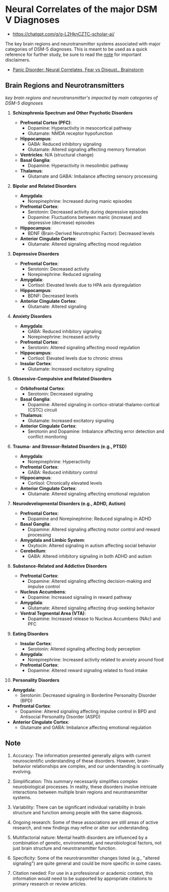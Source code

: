 # Neural Correlates of the major DSM V Diagnoses

* https://chatgpt.com/g/g-L2HknCZTC-scholar-ai/

The key brain regions and neurotransmitter systems associated with major categories of DSM-5 diagnoses. This is meant to be used as a quick reference for further study, be sure to read the [note](#note) for important disclaimers.

* [Panic Disorder: Neural Correlates, Fear vs Disgust.. Brainstorm](https://www.perplexity.ai/page/going-deeper-panic-disorder-tr-chxOLIWfTHWMnmRxeqTp6A)

## Brain Regions and Neurotransmitters

*key brain regions and neurotransmitter's impacted by main categories of DSM-5 diagnoses*

1. **Schizophrenia Spectrum and Other Psychotic Disorders**
   - **Prefrontal Cortex (PFC)**: 
     - Dopamine: Hyperactivity in mesocortical pathway
     - Glutamate: NMDA receptor hypofunction
   - **Hippocampus**: 
     - GABA: Reduced inhibitory signaling
     - Glutamate: Altered signaling affecting memory formation
   - **Ventricles**: N/A (structural change)
   - **Basal Ganglia**: 
     - Dopamine: Hyperactivity in mesolimbic pathway
   - **Thalamus**: 
     - Glutamate and GABA: Imbalance affecting sensory processing

2. **Bipolar and Related Disorders**
   - **Amygdala**: 
     - Norepinephrine: Increased during manic episodes
   - **Prefrontal Cortex**: 
     - Serotonin: Decreased activity during depressive episodes
     - Dopamine: Fluctuations between manic (increase) and depressive (decrease) episodes
   - **Hippocampus**: 
     - BDNF (Brain-Derived Neurotrophic Factor): Decreased levels
   - **Anterior Cingulate Cortex**: 
     - Glutamate: Altered signaling affecting mood regulation

3. **Depressive Disorders**
   - **Prefrontal Cortex**: 
     - Serotonin: Decreased activity
     - Norepinephrine: Reduced signaling
   - **Amygdala**: 
     - Cortisol: Elevated levels due to HPA axis dysregulation
   - **Hippocampus**: 
     - BDNF: Decreased levels
   - **Anterior Cingulate Cortex**: 
     - Glutamate: Altered signaling

4. **Anxiety Disorders**
   - **Amygdala**: 
     - GABA: Reduced inhibitory signaling
     - Norepinephrine: Increased activity
   - **Prefrontal Cortex**: 
     - Serotonin: Altered signaling affecting mood regulation
   - **Hippocampus**: 
     - Cortisol: Elevated levels due to chronic stress
   - **Insular Cortex**: 
     - Glutamate: Increased excitatory signaling

5. **Obsessive-Compulsive and Related Disorders**
   - **Orbitofrontal Cortex**: 
     - Serotonin: Decreased signaling
   - **Basal Ganglia**: 
     - Dopamine: Altered signaling in cortico-striatal-thalamo-cortical (CSTC) circuit
   - **Thalamus**: 
     - Glutamate: Increased excitatory signaling
   - **Anterior Cingulate Cortex**: 
     - Serotonin and Dopamine: Imbalance affecting error detection and conflict monitoring

6. **Trauma- and Stressor-Related Disorders (e.g., PTSD)**
   - **Amygdala**: 
     - Norepinephrine: Hyperactivity
   - **Prefrontal Cortex**: 
     - GABA: Reduced inhibitory control
   - **Hippocampus**: 
     - Cortisol: Chronically elevated levels
   - **Anterior Cingulate Cortex**: 
     - Glutamate: Altered signaling affecting emotional regulation

7. **Neurodevelopmental Disorders (e.g., ADHD, Autism)**
   - **Prefrontal Cortex**: 
     - Dopamine and Norepinephrine: Reduced signaling in ADHD
   - **Basal Ganglia**: 
     - Dopamine: Altered signaling affecting motor control and reward processing
   - **Amygdala and Limbic System**: 
     - Oxytocin: Altered signaling in autism affecting social behavior
   - **Cerebellum**: 
     - GABA: Altered inhibitory signaling in both ADHD and autism

8. **Substance-Related and Addictive Disorders**
   - **Prefrontal Cortex**: 
     - Dopamine: Altered signaling affecting decision-making and impulse control
   - **Nucleus Accumbens**: 
     - Dopamine: Increased signaling in reward pathway
   - **Amygdala**: 
     - Glutamate: Altered signaling affecting drug-seeking behavior
   - **Ventral Tegmental Area (VTA)**: 
     - Dopamine: Increased release to Nucleus Accumbens (NAc) and PFC

9. **Eating Disorders**
   - **Insular Cortex**: 
     - Serotonin: Altered signaling affecting body perception
   - **Amygdala**: 
     - Norepinephrine: Increased activity related to anxiety around food
   - **Prefrontal Cortex**: 
     - Dopamine: Altered reward signaling related to food intake

10. **Personality Disorders**
   - **Amygdala**: 
     - Serotonin: Decreased signaling in Borderline Personality Disorder (BPD)
   - **Prefrontal Cortex**: 
     - Dopamine: Altered signaling affecting impulse control in BPD and Antisocial Personality Disorder (ASPD)
   - **Anterior Cingulate Cortex**: 
     - Glutamate and GABA: Imbalance affecting emotional regulation

## Note

1. Accuracy: The information presented generally aligns with current neuroscientific understanding of these disorders. However, brain-behavior relationships are complex, and our understanding is continually evolving.

2. Simplification: This summary necessarily simplifies complex neurobiological processes. In reality, these disorders involve intricate interactions between multiple brain regions and neurotransmitter systems.

3. Variability: There can be significant individual variability in brain structure and function among people with the same diagnosis.

4. Ongoing research: Some of these associations are still areas of active research, and new findings may refine or alter our understanding.

5. Multifactorial nature: Mental health disorders are influenced by a combination of genetic, environmental, and neurobiological factors, not just brain structure and neurotransmitter function.

6. Specificity: Some of the neurotransmitter changes listed (e.g., "altered signaling") are quite general and could be more specific in some cases.

7. Citation needed: For use in a professional or academic context, this information would need to be supported by appropriate citations to primary research or review articles.
